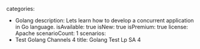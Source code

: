 categories:
  - Golang
description: Lets learn how to develop a concurrent application in Go language.
isAvailable: true
isNew: true
isPremium: true
license: Apache
scenarioCount: 1
scenarios:
  - Test Golang Channels 4
title: Golang Test Lp SA 4
